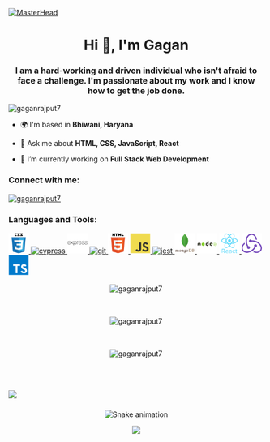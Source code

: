 [![MasterHead](https://user-images.githubusercontent.com/99187586/170833460-22a0c718-85e3-45a1-801f-f40629c0760a.gif)](https://github.com/gaganrajput7)
<h1 align="center">Hi 👋, I'm Gagan</h1>
<h3 align="center">

I am a hard-working and driven individual who isn't afraid to face a challenge. I'm passionate about my work and I know how to get the job done. </h3>

<p align="left"> <img src="https://komarev.com/ghpvc/?username=gaganrajput7&label=Profile%20views&color=0e75b6&style=flat" alt="gaganrajput7" /> </p>



- 🌍 I'm based in **Bhiwani, Haryana**


- 💬 Ask me about **HTML, CSS, JavaScript, React**

- 🔭 I’m currently working on **Full Stack Web Development**





<h3 align="left">Connect with me:</h3>
<p align="left">
<a href="https://linkedin.com/in/gaganrajput7" target="blank"><img align="center" src="https://raw.githubusercontent.com/rahuldkjain/github-profile-readme-generator/master/src/images/icons/Social/linked-in-alt.svg" alt="gaganrajput7" height="30" width="40" /></a>


</p>

<h3 align="left">Languages and Tools:</h3>
<p align="left"> <a href="https://www.w3schools.com/css/" target="_blank" rel="noreferrer"> <img src="https://raw.githubusercontent.com/devicons/devicon/master/icons/css3/css3-original-wordmark.svg" alt="css3" width="40" height="40"/> </a> <a href="https://www.cypress.io" target="_blank" rel="noreferrer"> <img src="https://raw.githubusercontent.com/simple-icons/simple-icons/6e46ec1fc23b60c8fd0d2f2ff46db82e16dbd75f/icons/cypress.svg" alt="cypress" width="40" height="40"/> </a> <a href="https://expressjs.com" target="_blank" rel="noreferrer"> <img src="https://raw.githubusercontent.com/devicons/devicon/master/icons/express/express-original-wordmark.svg" alt="express" width="40" height="40"/> </a> <a href="https://git-scm.com/" target="_blank" rel="noreferrer"> <img src="https://www.vectorlogo.zone/logos/git-scm/git-scm-icon.svg" alt="git" width="40" height="40"/> </a> <a href="https://www.w3.org/html/" target="_blank" rel="noreferrer"> <img src="https://raw.githubusercontent.com/devicons/devicon/master/icons/html5/html5-original-wordmark.svg" alt="html5" width="40" height="40"/> </a> <a href="https://developer.mozilla.org/en-US/docs/Web/JavaScript" target="_blank" rel="noreferrer"> <img src="https://raw.githubusercontent.com/devicons/devicon/master/icons/javascript/javascript-original.svg" alt="javascript" width="40" height="40"/> </a> <a href="https://jestjs.io" target="_blank" rel="noreferrer"> <img src="https://www.vectorlogo.zone/logos/jestjsio/jestjsio-icon.svg" alt="jest" width="40" height="40"/> </a> <a href="https://www.mongodb.com/" target="_blank" rel="noreferrer"> <img src="https://raw.githubusercontent.com/devicons/devicon/master/icons/mongodb/mongodb-original-wordmark.svg" alt="mongodb" width="40" height="40"/> </a> <a href="https://nodejs.org" target="_blank" rel="noreferrer"> <img src="https://raw.githubusercontent.com/devicons/devicon/master/icons/nodejs/nodejs-original-wordmark.svg" alt="nodejs" width="40" height="40"/> </a> <a href="https://reactjs.org/" target="_blank" rel="noreferrer"> <img src="https://raw.githubusercontent.com/devicons/devicon/master/icons/react/react-original-wordmark.svg" alt="react" width="40" height="40"/> </a> <a href="https://redux.js.org" target="_blank" rel="noreferrer"> <img src="https://raw.githubusercontent.com/devicons/devicon/master/icons/redux/redux-original.svg" alt="redux" width="40" height="40"/> </a> <a href="https://www.typescriptlang.org/" target="_blank" rel="noreferrer"> <img src="https://raw.githubusercontent.com/devicons/devicon/master/icons/typescript/typescript-original.svg" alt="typescript" width="40" height="40"/> </a> </p>

<p align="center"><img align="center" src="https://github-readme-stats.vercel.app/api/top-langs?username=gaganrajput7&show_icons=true&locale=en&layout=compact&theme=react&hide_border=true&bg_color=0D1117" alt="gaganrajput7" /></p>
</br>
<p align="center"><img align="center" src="https://github-readme-stats.vercel.app/api?username=gaganrajput7&show_icons=true&count_private=true&theme=react&hide_border=true&bg_color=0D1117" alt="gaganrajput7" /></p>
</br>
<p align="center"><img align="center" src="https://github-readme-streak-stats.herokuapp.com/?user=gaganrajput7&theme=black-ice&hide_border=true&stroke=0000&background=060A0CD0"" alt="gaganrajput7" /></p>
</br>

![](https://quotes-github-readme.vercel.app/api?type=horizontal&theme=tokyonight)
---
<div align="center">
  
  ![Snake animation](https://github.com/gaganrajput7/gaganrajput7/blob/output/github-contribution-grid-snake.svg)
  
</div>
<p align="center">
  <img  src="https://raw.githubusercontent.com/Trilokia/Trilokia/379277808c61ef204768a61bbc5d25bc7798ccf1/bottom_header.svg">
 </p>
 
